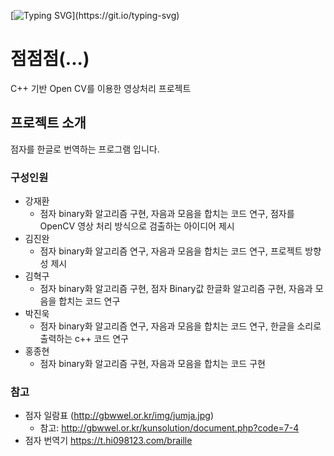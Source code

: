[![Typing SVG](https://readme-typing-svg.demolab.com?font=Fira+Code&pause=1000&color=0B7627&background=FFFFFF00&center=true&vCenter=true&random=false&width=800&lines=%EC%A0%90.+%EC%A0%90.+%EC%A0%90.)](https://git.io/typing-svg)

# 점점점(...)
C++ 기반 Open CV를 이용한 영상처리 프로젝트 

## 프로젝트 소개
점자를 한글로 번역하는 프로그램 입니다.

### 구성인원
- 강재환
  - 점자 binary화 알고리즘 구현, 자음과 모음을 합치는 코드 연구, 점자를 OpenCV 영상 처리 방식으로 검출하는 아이디어 제시
- 김진완
  - 점자 binary화 알고리즘 연구, 자음과 모음을 합치는 코드 연구, 프로젝트 방향성 제시
- 김혁구
  - 점자 binary화 알고리즘 구현, 점자 Binary값 한글화 알고리즘 구현, 자음과 모음을 합치는 코드 연구
- 박진욱
  - 점자 binary화 알고리즘 연구, 자음과 모음을 합치는 코드 연구, 한글을 소리로 출력하는 c++ 코드 연구
- 홍종현
  - 점자 binary화 알고리즘 구현, 자음과 모음을 합치는 코드 구현

### 참고
- 점자 일람표
(http://gbwwel.or.kr/img/jumja.jpg)
  - 참고: http://gbwwel.or.kr/kunsolution/document.php?code=7-4
- 점자 번역기
https://t.hi098123.com/braille

